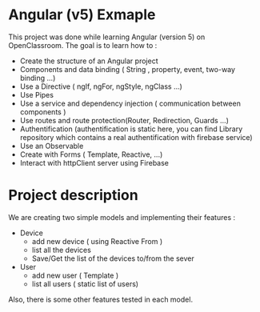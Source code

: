# Angular (v5) Exmaple
This project was done while learning Angular (version 5) on OpenClassroom.
The goal is to learn how to :
- Create the structure of an Angular project
- Components and data binding ( String , property, event, two-way binding ...)
- Use a Directive ( ngIf, ngFor, ngStyle, ngClass ...)
- Use Pipes 
- Use a service and dependency injection ( communication between components )
- Use routes and route protection(Router, Redirection, Guards ...)
- Authentification (authentification is static here, you can find Library repository which contains a real authentification with firebase service)
- Use an Observable 
- Create with Forms ( Template, Reactive, ...)
- Interact with httpClient server using Firebase


# Project description
We are creating two simple models and implementing their features :
- Device
	- add new device ( using Reactive From )
	- list all the devices
	- Save/Get the list of the devices to/from the sever
- User
	- add new user ( Template )
	- list all users ( static list of users)
      
 Also, there is some other features tested in each model.
   

